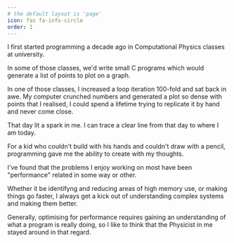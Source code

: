 ```yaml
---
# the default layout is 'page'
icon: fas fa-info-circle
order: 1
---
```


I first started programming a decade ago in Computational Physics classes at university.

In some of those classes, we'd write small C programs which would generate a list of points to plot on a graph.

In one of those classes, I increased a loop iteration 100-fold and sat back in awe. My computer crunched numbers and generated a plot so dense with points that I realised, I could spend a lifetime trying to replicate it by hand and never come close.

That day lit a spark in me. I can trace a clear line from that day to where I am today.

For a kid who couldn't build with his hands and couldn't draw with a pencil, programming gave me the ability to create with my thoughts.

I've found that the problems I enjoy working on most have been "performance" related in some way or other.

Whether it be identifyng and reducing areas of high memory use, or making things go faster, I always get a kick out of understanding complex systems and making them better.

Generally, optimising for performance requires gaining an understanding of what a program is really doing, so I like to think that the Physicist in me stayed around in that regard.

